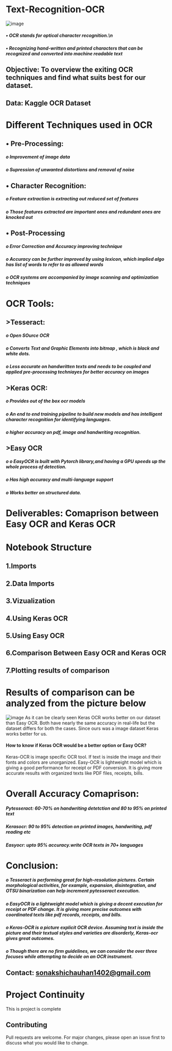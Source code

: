# Text-Recognition-OCR
![image](https://user-images.githubusercontent.com/91408631/237001420-8a559e6a-d4b3-4491-a5de-fbaf8c515282.png)

##### •	OCR stands for optical character recognition.\n
##### •	Recognizing hand-written and printed characters that can be recognized and converted into machine readable text

## Objective:  To overview the exiting OCR techniques and find what suits best for our dataset. 
## Data:  Kaggle OCR Dataset
# Different Techniques used in OCR #
## •	Pre-Processing:
 ##### o	Improvement of image data
 ##### o	Supression of unwanted distortions and removal of noise
## •	Character Recognition:
 ##### o	Feature extraction is extracting out reduced set of features
 ##### o	Those features extracted are important ones and redundant ones are knocked out
## •	Post-Processing
 ##### o	Error Correction and Accuracy improving technique
 ##### o	Accuracy can be further improved by using lexicon, which implied algo has list of words to refer to as allowed words
 ##### o	OCR systems are accompanied by image scanning and optimization techniques
 
# OCR Tools: #
## >Tesseract: 
 ##### o	Open SOurce OCR
 ##### o	Converts Text and Graphic Elements into bitmap , which is black and white dots.
 ##### o Less accurate on handwritten texts and needs to be coupled and applied pre-processing techniayes for better accuracy on images
 
## >Keras OCR:
 ##### o	Provides out of the box ocr models
 ##### o	An end to end training pipeline to build new models and has intelligent character recognition for identifying languages.
 ##### o higher accuracy on pdf, image and handwriting recognition.


## >Easy OCR
 ##### o	o	EasyOCR is built with Pytorch library,and having a GPU speeds up the whole process of detection.
 ##### o	Has high accuracy and multi-language support
 ##### o Works better on structured data.
 
# Deliverables:  Comaprison between Easy OCR and Keras OCR

# Notebook Structure
## 1.Imports
## 2.Data Imports
## 3.Vizualization
## 4.Using Keras OCR
## 5.Using Easy OCR
## 6.Comparison Between Easy OCR and Keras OCR
## 7.Plotting results of comparison

# Results of comparison can be analyzed from the picture below
![image](https://user-images.githubusercontent.com/91408631/237022064-57bfa120-5e1c-47cd-aab1-4530a94351b7.png)
As it can be clearly seen Keras OCR works better on our dataset than Easy OCR. Both have nearly the same accuracy in real-life but the dataset differs for both the cases. Since ours was a image dataset Keras works better for us.
#### How to know if Keras OCR would be a better option or Easy OCR?
Keras-OCR is image specific OCR tool. If text is inside the image and their fonts and colors are unorganized. Easy-OCR is lightweight model which is giving a good performance for receipt or PDF conversion. It is giving more accurate results with organized texts like PDF files, receipts, bills.

# Overall Accuracy Comaprison:
##### Pytesseract: 60-70% on handwriting detetction and 80 to 95% on printed text 
##### Kerasocr:  90 to 95% detection on printed images, handwriting, pdf reading etc
##### Easyocr: upto 95% accuracy.write OCR texts in 70+ languages

# Conclusion:
##### o	Tesseract is performing great for high-resolution pictures. Certain morphological activities, for example, expansion, disintegration, and OTSU binarization can help increment pytesseract execution.
##### o	EasyOCR is a lightweight model which is giving a decent execution for receipt or PDF change. It is giving more precise outcomes with coordinated texts like pdf records, receipts, and bills.
##### o	Keras-OCR is a picture explicit OCR device. Assuming text is inside the picture and their textual styles and varieties are disorderly, Keras-ocr gives great outcomes.
##### o	Though there are no firm guidelines, we can consider the over three focuses while attempting to decide on an OCR instrument.

## Contact: sonakshichauhan1402@gmail.com

# Project Continuity
This is project is complete

## Contributing
Pull requests are welcome. For major changes, please open an issue first to discuss what you would like to change.




